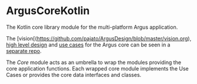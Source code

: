 # ArgusCoreKotlin
The Kotlin core library module for the multi-platform Argus application.

The [vision[(https://github.com/pajato/ArgusDesign/blob/master/vision.org), [high level design](https://github.com/pajato/ArgusDesign/blob/master/highLevelComponentStructure.png) and [use cases](https://github.com/pajato/ArgusDesign/blob/master/UseCases/video.org#use-case-register-a-video-of-interest) for the Argus core can be seen in a [separate repo](https://github.com/pajato/ArgusDesign).

The _Core_ module acts as an umbrella to wrap the modules providing the core application functions. Each wrapped core module implements the Use Cases or provides the core data interfaces and classes.
